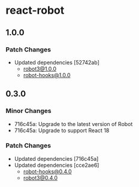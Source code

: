 # react-robot

## 1.0.0

### Patch Changes

- Updated dependencies [52742ab]
  - robot3@1.0.0
  - robot-hooks@1.0.0

## 0.3.0

### Minor Changes

- 716c45a: Upgrade to the latest version of Robot
- 716c45a: Upgrade to support React 18

### Patch Changes

- Updated dependencies [716c45a]
- Updated dependencies [cce2ae6]
  - robot-hooks@0.4.0
  - robot3@0.4.0
